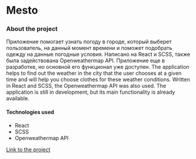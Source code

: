 # Mesto

### About the project
Приложение помогает узнать погоду в городе, который выберет пользователь, на данный момент времени и поможет подобрать одежду на данные погодные условия. Написано на React и SCSS, также была задействована Openweathermap API. 
Приложение еще в разработке, но основной его функционал уже доступен.
The application helps to find out the weather in the city that the user chooses at a given time and will help you choose clothes for these weather conditions. Written in React and SCSS, the Openweathermap API was also used.
The application is still in development, but its main functionality is already available.


#### Technologies used
- React
- SCSS
- Openweathermap API

[Link to the project](https://mestr3z.github.io/weatherApp/)
